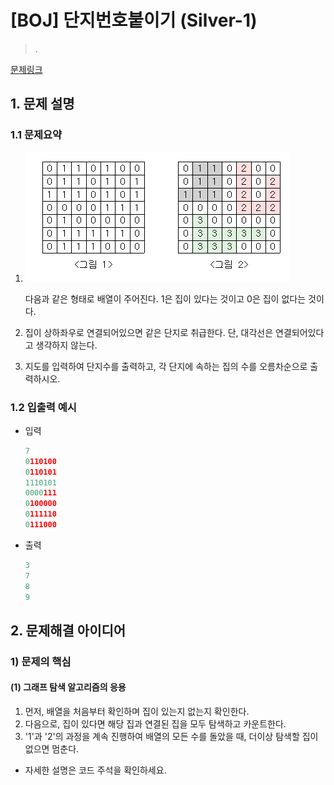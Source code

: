 # [BOJ] 단지번호붙이기 (Silver-1)

> .

[문제링크](https://www.acmicpc.net/problem/2667)

## 1. 문제 설명



### 1.1 문제요약

1. ![image-20221010005406350](README.assets/image-20221010005406350.png)

   다음과 같은 형태로 배열이 주어진다. 1은 집이 있다는 것이고 0은 집이 없다는 것이다.

2. 집이 상하좌우로 연결되어있으면 같은 단지로 취급한다. 단, 대각선은 연결되어있다고 생각하지 않는다.

3. 지도를 입력하여 단지수를 출력하고, 각 단지에 속하는 집의 수를 오름차순으로 출력하시오.

### 1.2 입출력 예시

- 입력

  ```python
  7
  0110100
  0110101
  1110101
  0000111
  0100000
  0111110
  0111000
  ```
  
- 출력

  ```python
  3
  7
  8
  9
  ```
  
  

## 2. 문제해결 아이디어



### 1) 문제의 핵심



#### (1) 그래프 탐색 알고리즘의 응용

1. 먼저, 배열을 처음부터 확인하며 집이 있는지 없는지 확인한다.
2. 다음으로, 집이 있다면 해당 집과 연결된 집을 모두 탐색하고 카운트한다.
3. '1'과 '2'의 과정을 계속 진행하여 배열의 모든 수를 돌았을 때, 더이상 탐색할 집이 없으면 멈춘다.



* 자세한 설명은 코드 주석을 확인하세요.